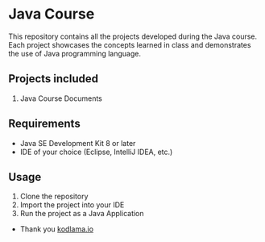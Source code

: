 # Java Course
This repository contains all the projects developed during the Java course. Each project showcases the concepts learned in class and demonstrates the use of Java programming language.

## Projects included
1. Java Course Documents

## Requirements
- Java SE Development Kit 8 or later
- IDE of your choice (Eclipse, IntelliJ IDEA, etc.)

## Usage
1. Clone the repository
2. Import the project into your IDE
3. Run the project as a Java Application

- Thank you [kodlama.io](https://www.kodlama.io/)
